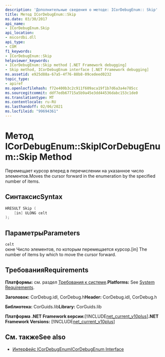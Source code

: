 ```yaml
---
description: 'Дополнительные сведения о методе: ICorDebugEnum:: Skip'
title: Метод ICorDebugEnum::Skip
ms.date: 03/30/2017
api_name:
- ICorDebugEnum.Skip
api_location:
- mscordbi.dll
api_type:
- COM
f1_keywords:
- ICorDebugEnum::Skip
helpviewer_keywords:
- ICorDebugEnum::Skip method [.NET Framework debugging]
- Skip method, ICorDebugEnum interface [.NET Framework debugging]
ms.assetid: e925d88a-67a5-4f76-88b8-09cedeed0232
topic_type:
- apiref
ms.openlocfilehash: f72e400b3c2c911f609aca19f1b7d6a3a4e785cc
ms.sourcegitcommit: ddf7edb67715a5b9a45e3dd44536dabc153c1de0
ms.translationtype: MT
ms.contentlocale: ru-RU
ms.lasthandoff: 02/06/2021
ms.locfileid: "99694361"
---
```

# <a name="icordebugenumskip-method"></a><span data-ttu-id="ee031-103">Метод ICorDebugEnum::Skip</span><span class="sxs-lookup"><span data-stu-id="ee031-103">ICorDebugEnum::Skip Method</span></span>

<span data-ttu-id="ee031-104">Перемещает курсор вперед в перечислении на указанное число элементов.</span><span class="sxs-lookup"><span data-stu-id="ee031-104">Moves the cursor forward in the enumeration by the specified number of items.</span></span>  
  
## <a name="syntax"></a><span data-ttu-id="ee031-105">Синтаксис</span><span class="sxs-lookup"><span data-stu-id="ee031-105">Syntax</span></span>  
  
```cpp  
HRESULT Skip (  
    [in] ULONG celt  
);  
```  
  
## <a name="parameters"></a><span data-ttu-id="ee031-106">Параметры</span><span class="sxs-lookup"><span data-stu-id="ee031-106">Parameters</span></span>  

 `celt`  
 <span data-ttu-id="ee031-107">окне Число элементов, по которым перемещается курсор.</span><span class="sxs-lookup"><span data-stu-id="ee031-107">[in] The number of items by which to move the cursor forward.</span></span>  
  
## <a name="requirements"></a><span data-ttu-id="ee031-108">Требования</span><span class="sxs-lookup"><span data-stu-id="ee031-108">Requirements</span></span>  

 <span data-ttu-id="ee031-109">**Платформы:** см. раздел [Требования к системе](../../get-started/system-requirements.md).</span><span class="sxs-lookup"><span data-stu-id="ee031-109">**Platforms:** See [System Requirements](../../get-started/system-requirements.md).</span></span>  
  
 <span data-ttu-id="ee031-110">**Заголовок:** CorDebug.idl, CorDebug.h</span><span class="sxs-lookup"><span data-stu-id="ee031-110">**Header:** CorDebug.idl, CorDebug.h</span></span>  
  
 <span data-ttu-id="ee031-111">**Библиотека:** CorGuids.lib</span><span class="sxs-lookup"><span data-stu-id="ee031-111">**Library:** CorGuids.lib</span></span>  
  
 <span data-ttu-id="ee031-112">**Платформа .NET Framework версии:**[!INCLUDE[net_current_v10plus](../../../../includes/net-current-v10plus-md.md)]</span><span class="sxs-lookup"><span data-stu-id="ee031-112">**.NET Framework Versions:** [!INCLUDE[net_current_v10plus](../../../../includes/net-current-v10plus-md.md)]</span></span>  
  
## <a name="see-also"></a><span data-ttu-id="ee031-113">См. также</span><span class="sxs-lookup"><span data-stu-id="ee031-113">See also</span></span>

- [<span data-ttu-id="ee031-114">Интерфейс ICorDebugEnum</span><span class="sxs-lookup"><span data-stu-id="ee031-114">ICorDebugEnum Interface</span></span>](icordebugenum-interface1.md)
